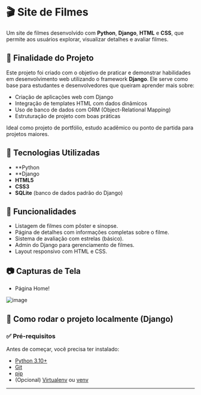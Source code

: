 # 🎬 Site de Filmes

Um site de filmes desenvolvido com **Python**, **Django**, **HTML** e **CSS**, que permite aos usuários explorar, visualizar detalhes e avaliar filmes.

## 🎯 Finalidade do Projeto

Este projeto foi criado com o objetivo de praticar e demonstrar habilidades em desenvolvimento web utilizando o framework **Django**. Ele serve como base para estudantes e desenvolvedores que queiram aprender mais sobre:

- Criação de aplicações web com Django
- Integração de templates HTML com dados dinâmicos
- Uso de banco de dados com ORM (Object-Relational Mapping)
- Estruturação de projeto com boas práticas

Ideal como projeto de portfólio, estudo acadêmico ou ponto de partida para projetos maiores.

## 🚀 Tecnologias Utilizadas

- **Python 
- **Django 
- **HTML5**
- **CSS3**
- **SQLite** (banco de dados padrão do Django)

## 📌 Funcionalidades

- Listagem de filmes com pôster e sinopse.
- Página de detalhes com informações completas sobre o filme.
- Sistema de avaliação com estrelas (básico).
- Admin do Django para gerenciamento de filmes.
- Layout responsivo com HTML e CSS.

## 📷 Capturas de Tela
- Página Home!

  
![image](https://github.com/user-attachments/assets/98cb6d0b-045b-4812-a6f9-06e62ccb97d2)


## 🚀 Como rodar o projeto localmente (Django)

### ✅ Pré-requisitos

Antes de começar, você precisa ter instalado:

- [Python 3.10+](https://www.python.org/downloads/)
- [Git](https://git-scm.com/)
- [pip](https://pip.pypa.io/en/stable/)
- (Opcional) [Virtualenv](https://virtualenv.pypa.io/en/latest/) ou [venv](https://docs.python.org/3/library/venv.html)

---


